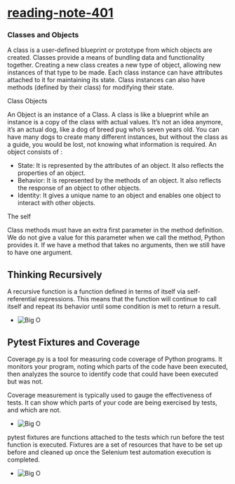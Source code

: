 # [reading-note-401](https://mohammadsilwadi.github.io/reading-note-401/)

### Classes and Objects


A class is a user-defined blueprint or prototype from which objects are created. Classes provide a means of bundling data and functionality together. Creating a new class creates a new type of object, allowing new instances of that type to be made. Each class instance can have attributes attached to it for maintaining its state. Class instances can also have methods (defined by their class) for modifying their state.

Class Objects

An Object is an instance of a Class. A class is like a blueprint while an instance is a copy of the class with actual values. It’s not an idea anymore, it’s an actual dog, like a dog of breed pug who’s seven years old. You can have many dogs to create many different instances, but without the class as a guide, you would be lost, not knowing what information is required.
An object consists of : 

+ State: It is represented by the attributes of an object. It also reflects the properties of an object.
+ Behavior: It is represented by the methods of an object. It also reflects the response of an object to other objects.
+ Identity: It gives a unique name to an object and enables one object to interact with other objects.

The self

Class methods must have an extra first parameter in the method definition. We do not give a value for this parameter when we call the method, Python provides it.
If we have a method that takes no arguments, then we still have to have one argument.

## Thinking Recursively
A recursive function is a function defined in terms of itself via self-referential expressions. This means that the function will continue to call itself and repeat its behavior until some condition is met to return a result.
- ![Big O ](https://files.realpython.com/media/elves_7.8d1af1cd85c8.png)

## Pytest Fixtures and Coverage 
Coverage.py is a tool for measuring code coverage of Python programs. It monitors your program, noting which parts of the code have been executed, then analyzes the source to identify code that could have been executed but was not.

Coverage measurement is typically used to gauge the effectiveness of tests. It can show which parts of your code are being exercised by tests, and which are not.
- ![Big O ](https://i1.wp.com/improveandrepeat.com/wp-content/uploads/2021/01/Pytest_Cov_BranchOn.png?resize=502%2C400&ssl=1)

pytest fixtures are functions attached to the tests which run before the test function is executed. Fixtures are a set of resources that have to be set up before and cleaned up once the Selenium test automation execution is completed.

- ![Big O ](https://docs.pytest.org/en/6.2.x/_images/test_fixtures_request_different_scope.svg)
